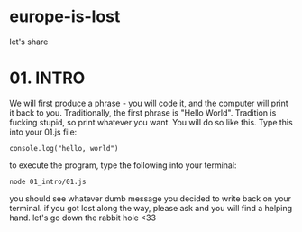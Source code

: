 # europe-is-lost
let's share

# 01. INTRO
We will first produce a phrase - you will code it, and the computer will print it back to you. Traditionally, the first phrase is "Hello World". Tradition is fucking stupid, so print whatever you want. You will do so like this. Type this into your 01.js file:

`console.log("hello, world")`

to execute the program, type the following into your terminal:

`node 01_intro/01.js`

you should see whatever dumb message you decided to write back on your terminal. if you got lost along the way, please ask and you will find a helping hand. let's go down the rabbit hole <33

